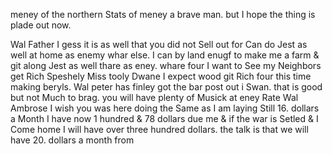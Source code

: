 meney of the northern Stats of meney a brave man. but I hope the thing is plade out now.

Wal Father I gess it is as well that you did not Sell out for Can do Jest as well at home as enemy whar else. I can by land enugf to make me a farm & git along Jest as well thare as eney. whare four I want to See my Neighbors get Rich Speshely Miss tooly Dwane I expect wood git Rich four this time making beryls. Wal peter has finley got the bar post out i Swan. that is good but not Much to brag. you will have plenty of Musick at eney Rate  Wal Ambrose I wish you was here doing the Same as I am laying Still 16. dollars a Month I have now 1 hundred & 78 dollars due me & if the war is Setled & I Come home I will have over three hundred dollars. the talk is that we will have 20. dollars a month from